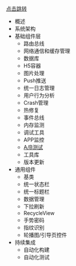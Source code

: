 
[点击跳转](push#push)

<ul class="metismenu" id="menu">
  <li class="active">
    <a onclick="loadMd('./emf.md')" aria-expanded="true">概述</a>
  </li>
  <li>
    <a onclick="loadMd('./emf.md')"  aria-expanded="true">系统架构</a>
  </li>
  <li>
    <a aria-expanded="true">基础组件层</a>
    <ul aria-expanded="false">
     	<li>
	    	<a onclick="loadMd('./router.md')" aria-expanded="false">路由总线</a>
	  	</li>
     	<li>
	    	<a onclick="loadMd('./net.md')"  aria-expanded="false">网络通信和缓存管理</a>
	  	</li>
     	<li>
	    	<a onclick="loadMd('./db.md')"  aria-expanded="false">数据库</a>
	  	</li>
     	<li>
	    	<a onclick="loadMd('./h5container.md')"  aria-expanded="false">H5容器</a>
	  	</li>
     	<li>
	    	<a onclick="loadMd('./image.md')"  aria-expanded="false">图片处理</a>
	  	</li>
     	<li>
	    	<a onclick="loadMd('./push.md')"  aria-expanded="false">Push推送</a>
	  	</li>
     	<li>
	    	<a onclick="loadMd('./timber.md')"  aria-expanded="false">统一日志管理</a>
	  	</li>
     	<li>
	    	<a onclick="loadMd('./analysis.md')"  aria-expanded="false">用户行为分析</a>
	  	</li>
     	<li>
	    	<a onclick="loadMd('./crash.md')" aria-expanded="false">Crash管理</a>
	  	</li>
     	<li>
	    	<a onclick="loadMd('./hotfix.md')"  aria-expanded="false">热修复</a>
	  	</li>
     	<li>
	    	<a onclick="loadMd('./eventbus.md')" aria-expanded="false">事件总线</a>
	  	</li>
     	<li>
	    	<a onclick="loadMd('./memory.md')"  aria-expanded="false">内存监测</a>
	  	</li>
     	<li>
	    	<a onclick="loadMd('./debug.md')"  aria-expanded="false">调试工具</a>
	  	</li>
     	<li>
	    	<a onclick="loadMd('./monintor.md')"  aria-expanded="false">APP监控</a>
	  	</li>
     	<li>
	    	<a onclick="loadMd('./abtest.md')" href="#abtest" aria-expanded="false">A/B测试</a>
	  	</li>
     	<li>
	    	<a onclick="loadMd('./tools.md')"  aria-expanded="false">工具库</a>
	  	</li>
     	<li>
	    	<a onclick="loadMd('./version.md')"  aria-expanded="false">版本更新</a>
	  	</li>
    </ul>
  </li>
  <li>
    <a honclick="loadMd('./compoment.md')" aria-expanded="true">通用组件</a>
    <ul aria-expanded="false">
     	<li>
	    	<a onclick="loadMd('./compoment.md')" aria-expanded="false">基类</a>
	  	</li>
     	<li>
	    	<a onclick="loadMd('./statusbar.md')" aria-expanded="false">统一状态栏</a>
	  	</li>
     	<li>
	    	<a onclick="loadMd('./header.md')" aria-expanded="false">统一标题栏</a>
	  	</li>
     	<li>
	    	<a onclick="loadMd('./storage.md')" aria-expanded="false">数据管理</a>
	  	</li>
     	<li>
	    	<a onclick="loadMd('./gesture.md')" aria-expanded="false">下拉刷新</a>
	  	</li>
     	<li>
	    	<a onclick="loadMd('./recycleview.md')" aria-expanded="false">RecycleView</a>
	  	</li>
	  	<li>
	    	<a onclick="loadMd('./gesture.md')" aria-expanded="false">手势密码</a>
	  	</li>
     	<li>
	    	<a onclick="loadMd('./fingerprint.md')" aria-expanded="false">指纹识别</a>
	  	</li>
     	<li>
	    	<a onclick="loadMd('./adviewpager.md')" aria-expanded="false">轮播图/引导页控件</a>
	  	</li>
    </ul>
  </li>
  <li>
    <a onclick="loadMd('./continues.md')" aria-expanded="true">持续集成</a>
    <ul aria-expanded="false">
     	<li>
	    	<a onclick="loadMd('./continues.md')" aria-expanded="false">自动化构建</a>
	  	</li>
     	<li>
	    	<a onclick="loadMd('./continues.md')" aria-expanded="false">自动化测试</a>
	  	</li>
    </ul>
  </li>
 </ul>
